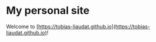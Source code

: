 # My personal site

Welcome to [https://tobias-liaudat.github.io](https://tobias-liaudat.github.io)!
